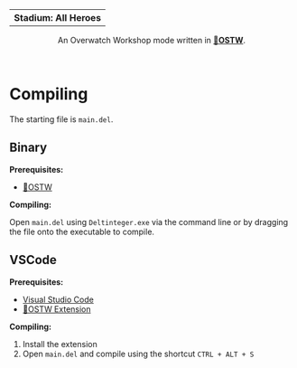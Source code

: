 <table align="center">
  <tr>
    <th><b>Stadium: All Heroes</b></th>
  </tr>
</table>
<p align="center"> An Overwatch Workshop mode written in <a href="https://github.com/ItsDeltin/Overwatch-Script-To-Workshop"><b>📝OSTW</b></a>.</p>

<br>

<h1>Compiling</h1>

The starting file is `main.del`.

<h2>Binary</h2>
<b>Prerequisites:</b>
<ul>
  <li><a href="https://github.com/ItsDeltin/Overwatch-Script-To-Workshop">📝OSTW</a></li>
</ul>

<b>Compiling:</b>
<p>Open <code>main.del</code> using <code>Deltinteger.exe</code> via the command line or by dragging the file onto the executable to compile.</p>

<h2>VSCode</h2>
<b>Prerequisites:</b>
<ul>
  <li><a href="https://code.visualstudio.com/">Visual Studio Code</a></li>
  <li><a href="https://marketplace.visualstudio.com/items?itemName=Deltin.overwatch-script-to-workshop">📝OSTW Extension</a></li>
</ul>
<b>Compiling:</b>
<ol>
  <li>Install the extension</li>
  <li>Open <code>main.del</code> and compile using the shortcut <code>CTRL + ALT + S</code></li>
</ol>
